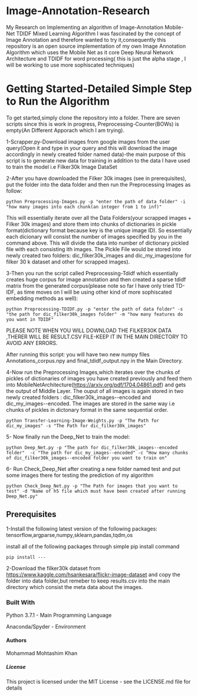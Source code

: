 # Image-Annotation-Research
My Research on Implementing an algorithm of 
Image-Annotation Mobile-Net TDIDF Mixed Learning Algorithm
I was fascinated by the concept of Image Annotation and therefore wanted to try it,consequently this repository is an 
open source implementation of my own Image Annotation Algorithm which uses the Mobile Net as it core Deep Neural Network Architecture and
TDIDF for word processing( this is just the alpha stage , I will be working to use more sophiscated techniques)

<h1>Getting Started-Detailed Simple Step to Run the Algorithm</h1>

To get started,simply clone the repository into a folder. There are seven scripts since this is work in progress, Preprocessing-Counter(BOWs)
is empty(An Different Apporach which I am trying).

1-Scrapper.py-Download images from google images from the user query(Open it and type in your query and this will download the image 
accordingly in newly created folder named data)-the main purpose of this script is to generate new data for training in addition to the data 
I have used to train the model i.e Filker30k Image DataSet

2-After you have downloaded the Filker 30k images (see in prerequisites), put the folder into the data folder and then run the 
Preprocessing Images as follow:
```
python Preprocessing-Images.py -p "enter the path of data folder" -i "how many images into each chunk(an integer from 1 to inf)"

```
This will essentially iterate over all the Data Folders(your scrapped images + Filker 30k images) and store them into chunks of
dictionaries in pickle format(dictionary format because key is the unique image ID). So essentially each dicionary will consist the number of images specified by you in the command above. 
This will divide the data into number of dictionary pickled file with each consisting ith images. The Pickle File would be stored
into newly created two folders: dic_filker30k_images and dic_my_images(one for filker 30 k dataset and other for scrapped images).

3-Then you run the script called Preprocessing-Tdidf which essentially creates huge corpus for image annotation and then created a
sparse tdidf matrix from the generated corpus(please note so far I have only tried TD-IDF, as time moves on I will be using other kind of
more sophiscated embedding methods as well):

```
python Preprocessing-TDIDF.py -p "enter the path of data folder" -s "the path for dic_filker30k_images folder" -m "how many features do you want in TDIDF"

```
PLEASE NOTE WHEN YOU WILL DOWNLOAD THE FILKER30K DATA ,THERER WILL BE RESULT.CSV FILE-KEEP IT IN THE MAIN DIRECTORY TO AVOID ANY ERRORS.

After running this script: you will have two new numpy files Annotations_corpus.npy and final_tdidf_output.npy in the Main Directory.

4-Now run the Preprocessing Images,which iterates over the chunks of pickles of dictionaries of images you have created previously and feed them
into MobileNetArchitecture(https://arxiv.org/pdf/1704.04861.pdf) and gets the output of Middle Layer. The ouput of all images is again stored in two newly 
created folders : dic_filker30k_images--encoded and dic_my_images--encoded. The images are stored in the same way i.e chunks of pickles in dictonary format
in the same sequential order.

``` 
python Transfer-Learning-Image-Weights.py -p "The Path for dic_my_images" -s "The Path for dic_filker30k_images" 

```

5- Now finally run the Deep_Net to train the model:
```
python Deep_Net.py -p "The path for dic_filker30k_images--encoded folder"  -c "The path for dic_my_images--encoded" -c "How many chunks of dic_filker30k_images--encoded folder you want to train on"

```

6- Run Check_Deep_Net after creating a new folder named test and put some images there for testing the prediction of my algorithm

``` 
python Check_Deep_Net.py -p "The Path for images that you want to test" -d "Name of h5 file which must have been created after running Deep_Net.py"

```


<h2> Prerequisites </h2>
1-Install the following latest version of the following packages:
tensorflow,argparse,numpy,sklearn,pandas,tqdm,os




install all of the following packages through simple pip install command

```` 
pip install ---

```` 


2-Download the filker30k dataset from https://www.kaggle.com/hsankesara/flickr-image-dataset and copy the folder into data folder,but remeber 
to keep results.csv into the main directory which consist the meta data about the images.  
 
<h3>Built With</h3>

Python 3.7.1 - Main Programming Language

Anaconda/Spyder - Environment


<h4>Authors</h4>

Mohammad Mohtashim Khan

<h5>License</h5>

This project is licensed under the MIT License - see the LICENSE.md file for details

